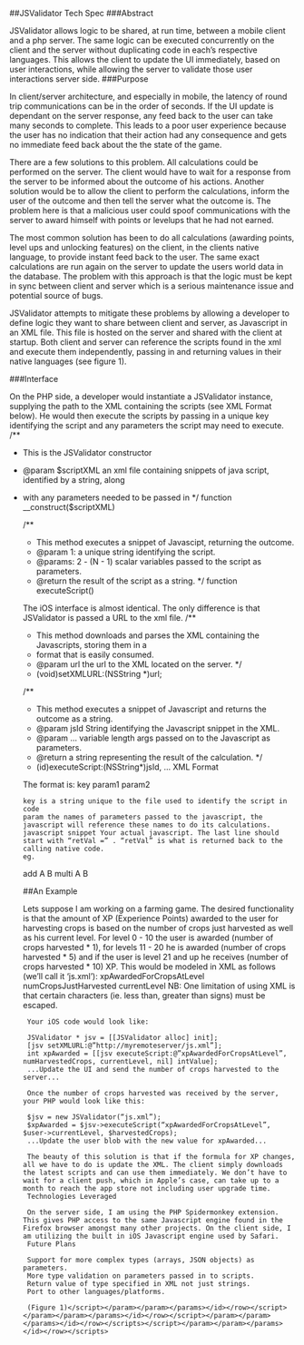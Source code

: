 ##JSValidator Tech Spec
###Abstract

JSValidator allows logic to be shared, at run time, between a mobile client and a php server. The same logic can be executed concurrently on the client and the server without duplicating code in each’s respective languages. This allows the client to update the UI immediately, based on user interactions, while allowing the server to validate those user interactions server side.
###Purpose

In client/server architecture, and especially in mobile, the latency of round trip communications can be in the order of seconds. If the UI update is dependant on the server response, any feed back to the user can take many seconds to complete. This leads to a poor user experience because the user has no indication that their action had any consequence and gets no immediate feed back about the the state of the game.

There are a few solutions to this problem. All calculations could be performed on the server. The client would have to wait for a response from the server to be informed about the outcome of his actions. Another solution would be to allow the client to perform the calculations, inform the user of the outcome and then tell the server what the outcome is. The problem here is that a malicious user could spoof communications with the server to award himself with points or levelups that he had not earned. 

The most common solution has been to do all calculations (awarding points, level ups and unlocking features) on the client, in the clients native language, to provide instant feed back to the user. The same exact calculations are run again on the server to update the users world data in the database. The problem with this approach is that the logic must be kept in sync between client and server which is a serious maintenance issue and potential source of bugs.

JSValidator attempts to mitigate these problems by allowing a developer to define logic they want to share between client and server, as Javascript in an XML file. This file is hosted on the server and shared with the client at startup. Both client and server can reference the scripts found in the xml and execute them independently, passing in and returning values in their native languages (see figure 1).

###Interface

On the PHP side, a developer would instantiate a JSValidator instance, supplying the path to the XML containing the scripts (see XML Format below). He would then execute the scripts by passing in a unique key identifying the script and any parameters the script may need to execute.
/**
 * This is the JSValidator constructor
 * @param $scriptXML an xml file containing snippets of java script, identified by a string, along
 *  with any parameters needed to be passed in
 */
function __construct($scriptXML)

	/**
	 * This method executes a snippet of Javascipt, returning the outcome.
	 * @param 1: a unique string identifying the script.
	 * @params: 2 - (N - 1) scalar variables passed to the script as parameters.
	 * @return the result of the script as a string.
	 */
function executeScript()

	The iOS interface is almost identical. The only difference is that JSValidator is passed a URL to the xml file.
	/**
	 * This method downloads and parses the XML containing the Javascripts, storing them in a 
	 * format that is easily consumed.
	 * @param url the url to the XML located on the server.
	 */
	- (void)setXMLURL:(NSString *)url;

	/**
	 * This method executes a snippet of Javascript and returns the outcome as a string.
	 * @param jsId String identifying the Javascript snippet in the XML.
	 * @param … variable length args passed on to the Javascript as parameters.
	 * @return a string representing the result of the calculation.
	 */
	- (id)executeScript:(NSString*)jsId, …
	XML Format

	The format is:
	<scripts>
		<row>
			<id>key</id>
			<params>
				<param>param1</param>
				<param>param2</param>
			</params>
			<script>
				javascript snippet
			</script>
		</row>
	</scripts>

		key is a string unique to the file used to identify the script in code
		param the names of parameters passed to the javascript, the javascript will reference these names to do its calculations.
		javascript snippet Your actual javascript. The last line should start with “retVal =” . “retVal” is what is returned back to the calling native code.
		eg.
	<scripts>
		<row>
			<id>add</id>
			<params>
				<param>A</param>
				<param>B</param>
			</params>
			<script>retVal = A + B;</script>
		</row>
		<row>
			<id>multi</id>
			<params>
				<param>A</param>
				<param>B</param>
			</params>
			<script>retVal = A * B;</script>
		</row>
	</scripts>

	##An Example

	Lets suppose I am working on a farming game. The desired functionality is that the amount of XP (Experience Points) awarded to the user for harvesting crops is based on the number of crops just harvested as well as his current level. For level 0 - 10 the user is awarded (number of crops harvested * 1), for levels 11 - 20 he is awarded (number of crops harvested * 5) and if the user is level 21 and up he receives (number of crops harvested * 10) XP. This would be modeled in XML as follows (we’ll call it ‘js.xml’):
		<row>
		 <id>xpAwardedForCropsAtLevel</id>
		 <params>
		 <param>numCropsJustHarvested</param>
		 <param>currentLevel</param>
		 </params>
		 <script>
			 if(currentLevel  &lt;= 10)
				 retVal = numCropsJustHarvested;
			 else if(currentLevel &lt;= 20)
				 retVal = numCropsJustHarvested * 5;
			 else 
				 retVal = numCropsJustHarvested * 10;
		 </script>
	 </row>
		 NB: One limitation of using XML is that certain characters (ie. less than, greater than signs) must be escaped.

		 Your iOS code would look like:

		 JSValidator * jsv = [[JSValidator alloc] init];
		 [jsv setXMLURL:@”http://myremoteserver/js.xml”];
		 int xpAwarded = [[jsv executeScript:@”xpAwardedForCropsAtLevel”, numHarvestedCrops, currentLevel, nil] intValue];
		 ...Update the UI and send the number of crops harvested to the server...

		 Once the number of crops harvested was received by the server, your PHP would look like this:

		 $jsv = new JSValidator(“js.xml”);
		 $xpAwarded = $jsv->executeScript(“xpAwardedForCropsAtLevel”, $user->currentLevel, $harvestedCrops);
		 ...Update the user blob with the new value for xpAwarded...

		 The beauty of this solution is that if the formula for XP changes, all we have to do is update the XML. The client simply downloads the latest scripts and can use them immediately. We don’t have to wait for a client push, which in Apple’s case, can take up to a month to reach the app store not including user upgrade time.
		 Technologies Leveraged

		 On the server side, I am using the PHP Spidermonkey extension. This gives PHP access to the same Javascript engine found in the Firefox browser amongst many other projects. On the client side, I am utilizing the built in iOS Javascript engine used by Safari.
		 Future Plans

		 Support for more complex types (arrays, JSON objects) as parameters.
		 More type validation on parameters passed in to scripts.
		 Return value of type specified in XML not just strings.
		 Port to other languages/platforms.

		 (Figure 1)</script></param></param></params></id></row></script></param></param></params></id></row></script></param></param></params></id></row></scripts></script></param></param></params></id></row></scripts>
